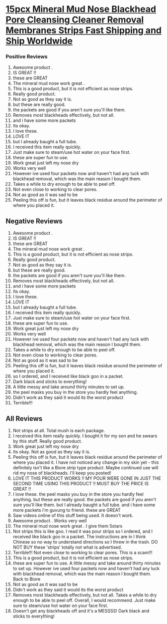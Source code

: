 # [15pcx Mineral Mud Nose Blackhead Pore Cleansing Cleaner Removal Membranes Strips Fast Shipping and Ship Worldwide](https://products.checkmycream.com/products/15pcx-Mineral-Mud-Nose-Blackhead-Pore-Cleansing-Cleaner-Removal-Membranes-Strips-Fast-Shipping-and-Ship-Worldwide.html)

### Positive Reviews

<ol>
      <li>Awesome product .</li>
      <li>IS GREAT !!</li>
      <li>these are GREAT</li>
      <li>The mineral mud nose work great .</li>
      <li>This is a good product, but it is not efficient as nose strips.</li>
      <li>Really good product.</li>
      <li>Not as good as they say it is.</li>
      <li>but these are really good.</li>
      <li>the packets are good if you aren&#x27;t sure you&#x27;ll like them.</li>
      <li>Removes most blackheads effectively, but not all.</li>
      <li>and i have some more packets</li>
      <li>Its okay.</li>
      <li>I love these.</li>
      <li>LOVE IT</li>
      <li>but I already baught a full tube.</li>
      <li>I received this item really quickly.  </li>
      <li>Just make sure to steam/use hot water on your face first.</li>
      <li>these are super fun to use.</li>
      <li>Work great just left my nose dry</li>
      <li>Works very well</li>
      <li>However ive used four packets now and haven&#x27;t had any luck with blackhead removal, which was the main reason I bought them.</li>
      <li>Takes a while to dry enough to be able to peel off.</li>
      <li>Not even close to working to clear pores.</li>
      <li>Not as good as it was sad to be</li>
      <li>Peeling this off is fun, but it leaves black residue around the perimeter of where you placed it.</li>
</ol>


<h2>Negative Reviews</h2>
<ol>
<li> Awesome product .</li>
<li> IS GREAT !!</li>
<li> these are GREAT</li>
<li> The mineral mud nose work great .</li>
<li> This is a good product, but it is not efficient as nose strips.</li>
<li> Really good product.</li>
<li> Not as good as they say it is.</li>
<li> but these are really good.</li>
<li> the packets are good if you aren&#x27;t sure you&#x27;ll like them.</li>
<li> Removes most blackheads effectively, but not all.</li>
<li> and i have some more packets</li>
<li> Its okay.</li>
<li> I love these.</li>
<li> LOVE IT</li>
<li> but I already baught a full tube.</li>
<li> I received this item really quickly.  </li>
<li> Just make sure to steam/use hot water on your face first.</li>
<li> these are super fun to use.</li>
<li> Work great just left my nose dry</li>
<li> Works very well</li>
<li> However ive used four packets now and haven&#x27;t had any luck with blackhead removal, which was the main reason I bought them.</li>
<li> Takes a while to dry enough to be able to peel off.</li>
<li> Not even close to working to clear pores.</li>
<li> Not as good as it was sad to be</li>
<li> Peeling this off is fun, but it leaves black residue around the perimeter of where you placed it.</li>
<li> so I ordered, and I received like black goo in a packet.</li>
<li> Dark black and sticks to everything!</li>
<li> A little messy and take around thirty minutes to set up.</li>
<li> the peel masks you buy in the store you hardly feel anything.</li>
<li> Didn&#x27;t work as they said it would its the worst product</li>
<li> Terrible!!!  </li>
</ol>

<h2>All Reviews</h2>

<ol>
    <li> Not strips at all. Total mush is each package.</li>
    <li> I received this item really quickly.  I bought it for my son and he swears by this stuff.  Really good product.</li>
    <li> Work great just left my nose dry</li>
    <li> Its okay. Not as good as they say it is.</li>
    <li> Peeling this off is fun, but it leaves black residue around the perimeter of where you placed it. I have not noticed any change in my skin yet - this definitely isn&#x27;t like a Biore strip type product. Maybe continued use will rid my nose of blackheads. I&#x27;ll keep you posted!</li>
    <li> LOVE IT THIS PRODUCT WORKS !! MY POUR WERE GONE IN JUST THE SECOND TIME USING THIS PRODUCT !! MUST BUY THE PRICE IS GREAT !!</li>
    <li> I love these. the peel masks you buy in the store you hardly feel anything. but these are really good. the packets are good if you aren&#x27;t sure you&#x27;ll like them. but I already baught a full tube. and i have some more packets i&#x27;m guvung to friend. these are GREAT</li>
    <li> Saw videos online of this stuff being used. It doesn&#x27;t work.</li>
    <li> Awesome product . Works very well</li>
    <li> The mineral mud nose work great . I give them 5stars</li>
    <li> Not strips this is like goo. I read it was pour strips so I ordered, and I received like black goo in a packet. The instructions are in I think Chinese so no way to understand directions so I threw in the trash. DO NOT BUY these &#x27;strips&#x27; totally not what is advertised.</li>
    <li> Terrible!!!  Not even close to working to clear pores. This is a scam!!!</li>
    <li> This is a good product, but it is not efficient as nose strips.</li>
    <li> these are super fun to use. A little messy and take around thirty minutes to set up. However ive used four packets now and haven&#x27;t had any luck with blackhead removal, which was the main reason I bought them. Back to Biore</li>
    <li> Not as good as it was sad to be</li>
    <li> Didn&#x27;t work as they said it would its the worst product</li>
    <li> Removes most blackheads effectively, but not all. Takes a while to dry enough to be able to peel off. Overall, I would recommend. Just make sure to steam/use hot water on your face first.</li>
    <li> Doesn&#x27;t get any blackheads off and it&#x27;s a MESSSS! Dark black and sticks to everything!</li>
</ol>




